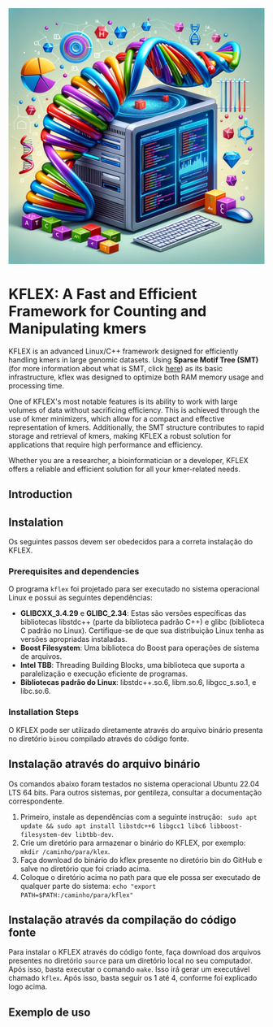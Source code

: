 ![kflex](https://github.com/jadermcg/kflex/blob/4812a42c994811125cb2acc704c88c3b1096222f/logo.png)
# KFLEX: A Fast and Efficient Framework for Counting and Manipulating kmers
KFLEX is an advanced Linux/C++ framework designed for efficiently handling kmers in large genomic datasets. Using **Sparse Motif Tree (SMT)** (for more information about what is SMT, click [here](https://github.com/jadermcg/smt)) as its basic infrastructure, kflex was designed to optimize both RAM memory usage and processing time.

One of KFLEX's most notable features is its ability to work with large volumes of data without sacrificing efficiency. This is achieved through the use of kmer minimizers, which allow for a compact and effective representation of kmers. Additionally, the SMT structure contributes to rapid storage and retrieval of kmers, making KFLEX a robust solution for applications that require high performance and efficiency.

Whether you are a researcher, a bioinformatician or a developer, KFLEX offers a reliable and efficient solution for all your kmer-related needs.

## Introduction

## Instalation
Os seguintes passos devem ser obedecidos para a correta instalação do KFLEX.

### Prerequisites and dependencies
O programa `kflex` foi projetado para ser executado no sistema operacional Linux e possui as seguintes dependências:

- **GLIBCXX_3.4.29** e **GLIBC_2.34**: Estas são versões específicas das bibliotecas libstdc++ (parte da biblioteca padrão C++) e glibc (biblioteca C padrão no Linux). Certifique-se de que sua distribuição Linux tenha as versões apropriadas instaladas.
- **Boost Filesystem**: Uma biblioteca do Boost para operações de sistema de arquivos.
- **Intel TBB**: Threading Building Blocks, uma biblioteca que suporta a paralelização e execução eficiente de programas.
- **Bibliotecas padrão do Linux**: libstdc++.so.6, libm.so.6, libgcc_s.so.1, e libc.so.6.

### Installation Steps
O KFLEX pode ser utilizado diretamente através do arquivo binário presenta no diretório ```bin```ou compilado através do código fonte.

## Instalação através do arquivo binário
Os comandos abaixo foram testados no sistema operacional Ubuntu 22.04 LTS 64 bits. Para outros sistemas, por gentileza, consultar a documentação correspondente.
1) Primeiro, instale as dependências com a seguinte instrução: ``` sudo apt update && sudo apt install libstdc++6 libgcc1 libc6 libboost-filesystem-dev libtbb-dev```.
2) Crie um diretório para armazenar o binário do KFLEX, por exemplo: ```mkdir /caminho/para/klex```.
3) Faça download do binário do kflex presente no diretório bin do GitHub e salve no diretório que foi criado acima.
4) Coloque o diretório acima no path para que ele possa ser executado de qualquer parte do sistema: ``` echo "export PATH=$PATH:/caminho/para/kflex" ```
  
## Instalação através da compilação do código fonte
Para instalar o KFLEX através do código fonte, faça download dos arquivos presentes no diretório ```source``` para um diretório local no seu computador. Após isso, basta executar o comando ``` make ```. Isso irá gerar um executável chamado ```kflex```. Após isso, basta seguir os 1 até 4, conforme foi explicado logo acima.

## Exemplo de uso
